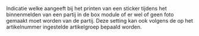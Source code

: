 Indicatie welke aangeeft bij het printen van een sticker tijdens het binnenmelden van een partij in de box module of er wel of geen foto gemaakt moet worden van de partij. Deze setting kan ook volgens de op het artikelnummer ingestelde artikelgroep bepaald worden.

